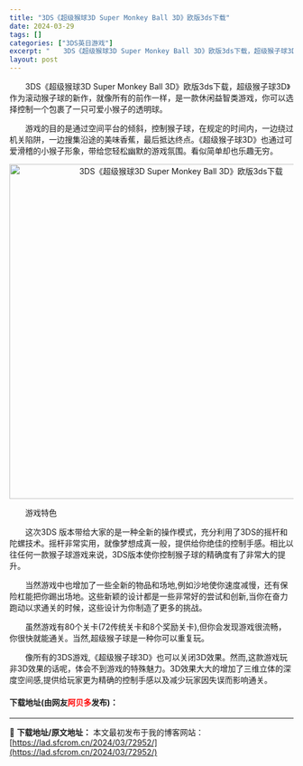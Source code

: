 ```yaml
---
title: "3DS《超级猴球3D Super Monkey Ball 3D》欧版3ds下载"
date: 2024-03-29
tags: []
categories: ["3DS英日游戏"]
excerpt: "　　3DS《超级猴球3D Super Monkey Ball 3D》欧版3ds下载，超级猴子球3D》作为滚动猴子球的新作，就像所有的前作一样，是一款休闲益智类游戏，你可以选择控制一个包裹了一只可爱小猴子的透明球。 　　游戏的目的是通过空间平台的倾斜，控制猴子球，在规定的时间内，一边绕过机关陷阱，一边&hellip;"
layout: post
---
```


 <p>　　3DS《超级猴球3D Super Monkey Ball 3D》欧版3ds下载，超级猴子球3D》作为滚动猴子球的新作，就像所有的前作一样，是一款休闲益智类游戏，你可以选择控制一个包裹了一只可爱小猴子的透明球。</p> <p>　　游戏的目的是通过空间平台的倾斜，控制猴子球，在规定的时间内，一边绕过机关陷阱，一边搜集沿途的美味香蕉，最后抵达终点。《超级猴子球3D》也通过可爱滑稽的小猴子形象，带给您轻松幽默的游戏氛围。看似简单却也乐趣无穷。</p> <p align="center"><img align="" border="0" src="https://lad.sfcrom.cn/wp-content/uploads/2024/03/20240329_6606227124f70.png" width="593" alt="3DS《超级猴球3D Super Monkey Ball 3D》欧版3ds下载" /></p> <p>　　游戏特色</p> <p>　　这次3DS 版本带给大家的是一种全新的操作模式，充分利用了3DS的摇杆和陀螺技术。摇杆非常实用，就像梦想成真一般，提供给你绝佳的控制手感。相比以往任何一款猴子球游戏来说，3DS版本使你控制猴子球的精确度有了非常大的提升。</p> <p>　　当然游戏中也增加了一些全新的物品和场地,例如沙地使你速度减慢，还有保险杠能把你踢出场地。这些新颖的设计都是一些非常好的尝试和创新,当你在奋力跑动以求通关的时候，这些设计为你制造了更多的挑战。</p> <p>　　虽然游戏有80个关卡(72传统关卡和8个奖励关卡),但你会发现游戏很流畅，你很快就能通关。当然,超级猴子球是一种你可以重复玩。</p> <p>　　像所有的3DS游戏,《超级猴子球3D》也可以关闭3D效果。然而,这款游戏玩非3D效果的话呢，体会不到游戏的特殊魅力。3D效果大大的增加了三维立体的深度空间感,提供给玩家更为精确的控制手感以及减少玩家因失误而影响通关。</p> <p><h4>下载地址(由网友<font color="red">阿贝多</font>发布)：</h4></p> 

---
📖 **下载地址/原文地址：** 本文最初发布于我的博客网站：[https://lad.sfcrom.cn/2024/03/72952/](https://lad.sfcrom.cn/2024/03/72952/)
